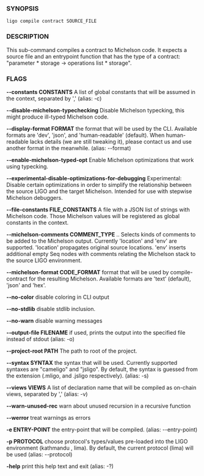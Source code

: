 
### SYNOPSIS
```
ligo compile contract SOURCE_FILE
```

### DESCRIPTION
This sub-command compiles a contract to Michelson code. It expects a source file and an entrypoint function that has the type of a contract: "parameter * storage -> operations list * storage".

### FLAGS
**--constants CONSTANTS**
A list of global constants that will be assumed in the context, separated by ',' (alias: -c)

**--disable-michelson-typechecking**
Disable Michelson typecking, this might produce ill-typed Michelson code.

**--display-format FORMAT**
the format that will be used by the CLI. Available formats are 'dev', 'json', and 'human-readable' (default). When human-readable lacks details (we are still tweaking it), please contact us and use another format in the meanwhile. (alias: --format)

**--enable-michelson-typed-opt**
Enable Michelson optimizations that work using typecking.

**--experimental-disable-optimizations-for-debugging**
Experimental: Disable certain optimizations in order to simplify the relationship between the source LIGO and the target Michelson. Intended for use with stepwise Michelson debuggers.

**--file-constants FILE_CONSTANTS**
A file with a JSON list of strings with Michelson code. Those Michelson values will be registered as global constants in the context.

**--michelson-comments COMMENT_TYPE**
.. Selects kinds of comments to be added to the Michelson output. Currently 'location' and 'env' are supported. 'location' propagates original source locations. 'env' inserts additional empty Seq nodes with comments relating the Michelson stack to the source LIGO environment.

**--michelson-format CODE_FORMAT**
format that will be used by compile-contract for the resulting Michelson. Available formats are 'text' (default), 'json' and 'hex'.

**--no-color**
disable coloring in CLI output

**--no-stdlib**
disable stdlib inclusion.

**--no-warn**
disable warning messages

**--output-file FILENAME**
if used, prints the output into the specified file instead of stdout (alias: -o)

**--project-root PATH**
The path to root of the project.

**--syntax SYNTAX**
the syntax that will be used. Currently supported syntaxes are "cameligo" and "jsligo". By default, the syntax is guessed from the extension (.mligo, and .jsligo respectively). (alias: -s)

**--views VIEWS**
A list of declaration name that will be compiled as on-chain views, separated by ',' (alias: -v)

**--warn-unused-rec**
warn about unused recursion in a recursive function

**--werror**
treat warnings as errors

**-e ENTRY-POINT**
the entry-point that will be compiled. (alias: --entry-point)

**-p PROTOCOL**
choose protocol's types/values pre-loaded into the LIGO environment (kathmandu , lima). By default, the current protocol (lima) will be used (alias: --protocol)

**-help**
print this help text and exit (alias: -?)
